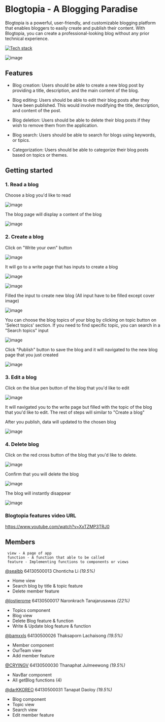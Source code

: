 # Blogtopia - A Blogging Paradise

Blogtopia is a powerful, user-friendly, and customizable blogging platform that enables bloggers to easily create and publish their content. With Blogtopia, you can create a professional-looking blog without any prior technical experience.

[![Tech stack](https://skillicons.dev/icons?i=vue,tailwind)](https://skillicons.dev)

![image](https://user-images.githubusercontent.com/88102079/229192203-c1115e60-088b-47ec-8034-767f674e5a40.png)

## Features

- Blog creation: Users should be able to create a new blog post by providing a title, description, and the main content of the blog.

- Blog editing: Users should be able to edit their blog posts after they have been published. This would involve modifying the title, description, and content of the post.

- Blog deletion: Users should be able to delete their blog posts if they wish to remove them from the application.

- Blog search: Users should be able to search for blogs using keywords, or tipics.

- Categorization: Users should be able to categorize their blog posts based on topics or themes.

## Getting started

### 1. Read a blog

 Choose a blog you'd like to read

![image](https://user-images.githubusercontent.com/88102079/229194091-be488345-a665-4796-8543-afe4b323502a.png)

 The blog page will display a content of the blog

![image](https://user-images.githubusercontent.com/88102079/229194198-30818858-7eb4-41f8-a792-c18133bf6b7d.png)

### 2. Create a blog

Click on "Write your own" button

![image](https://user-images.githubusercontent.com/88102079/229303305-4a58064d-4ff5-42f5-97c7-b90600ec2fd6.png)

It will go to a write page that has inputs to create a blog 

![image](https://user-images.githubusercontent.com/88102079/229194329-98935923-f7dd-4e05-aebe-52e3314c4989.png)

![image](https://user-images.githubusercontent.com/88102079/229195681-a44d6c38-501d-4a6a-a9e0-9a42edc3c4e4.png)

Filled the input to create new blog (All input have to be filled except cover image)

![image](https://user-images.githubusercontent.com/88102079/229195082-d8662395-96c0-41e0-8794-1919d0fa9087.png)

You can choose the blog topics of your blog by clicking on topic button on 'Select topics' section. If you need to find specific topic, you can search in a "Search topics" input

![image](https://user-images.githubusercontent.com/88102079/229195851-ce63691f-df38-493e-a4ba-7d0da59d3c1c.png)

Click "Publish" button to save the blog and it will navigated to the new blog page that you just created

![image](https://user-images.githubusercontent.com/88102079/229195189-b5d04e96-0d80-40fd-b96d-c60504bec264.png)

### 3. Edit a blog

Click on the blue pen button of the blog that you'd like to edit 

![image](https://user-images.githubusercontent.com/88102079/229195347-0f1236c4-9814-4ab1-8a2d-37dc0c4520f7.png)

It will navigated you to the write page but filled with the topic of the blog that you'd like to edit. The rest of steps will similar to "Create a blog"

After you publish, data will updated to the chosen blog

![image](https://user-images.githubusercontent.com/88102079/229195385-69b1a0be-ad2e-4460-acf7-3caed373f3c8.png)

### 4. Delete blog

Click on the red cross button of the blog that you'd like to delete. 

![image](https://user-images.githubusercontent.com/88102079/229308926-e2e4b54d-17b0-45e8-bd5f-c74c8f4ad51f.png)

Confirm that you will delete the blog

![image](https://user-images.githubusercontent.com/88102079/229308948-ae35a39c-ba15-4207-9d2f-e89c0bbfd2d7.png)

The blog will instantly disappear

![image](https://user-images.githubusercontent.com/88102079/229308961-6b5fd7c2-0e03-4641-adfb-103f93e7cb51.png)

### Blogtopia features video URL

https://www.youtube.com/watch?v=XxTZMP3TRJ0

## Members

```
 view - A page of app
 function - A function that able to be called
 feature - Implementing functions to components or views
```

[@sealbb](https://www.github.com/sealbb) 64130500013 Chonticha Li *(19.5%)* 
 - Home view
 - Search blog by title & topic feature
 - Delete member feature
 
[@lostjerome](https://www.github.com/lostjerome) 64130500017 Naronkrach Tanajarusawas *(22%)*
 - Topics component
 - Blog view 
 - Delete Blog feature & function
 - Write & Update blog feature & function
 
[@bamxxls](https://www.github.com/bamxxls) 64130500026 Thaksaporn Lachaisong *(19.5%)*
 - Member component
 - OurTeam view
 - Add member feature
 
[@CRYINGV](https://www.github.com/CRYINGV) 64130500030 Thanaphat Julmeewong *(19.5%)*
 - NavBar component
 - All getBlog functions (4)
 
 [@darKKOREO](https://www.github.com/darKKOREO) 64130500031 Tanapat Daoloy *(19.5%)*
 - Blog component
 - Topic view
 - Search view
 - Edit member feature

